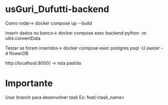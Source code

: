 # usGuri_Dufutti-backend
Como rodar->
docker compose up --build

inserir dados no banco->
docker compose exec backend python -m utils.convertData

Testar se foram inseridos->
docker compose exec postgres psql -U paster -d flowerDB


http://localhost:8000/ -> rota padrão

# Importante

Usar branch para desenvolver task Ex: feat/<task_name>
